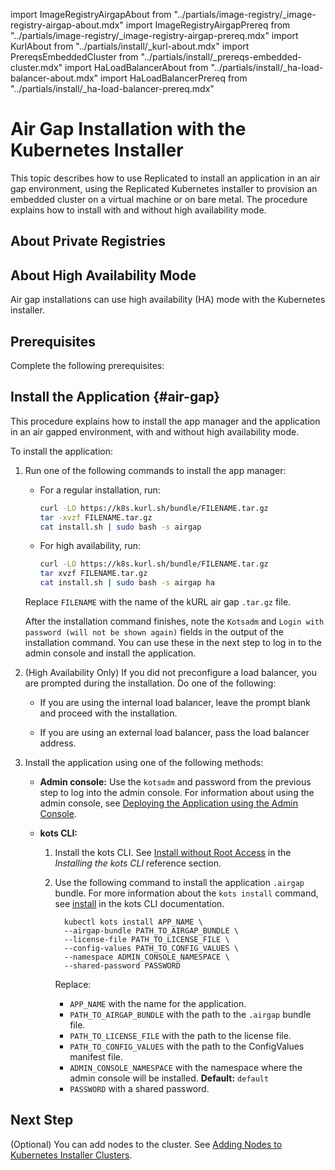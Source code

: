 import ImageRegistryAirgapAbout from "../partials/image-registry/_image-registry-airgap-about.mdx"
import ImageRegistryAirgapPrereq from "../partials/image-registry/_image-registry-airgap-prereq.mdx"
import KurlAbout from "../partials/install/_kurl-about.mdx"
import PrereqsEmbeddedCluster from "../partials/install/_prereqs-embedded-cluster.mdx"
import HaLoadBalancerAbout from "../partials/install/_ha-load-balancer-about.mdx"
import HaLoadBalancerPrereq from "../partials/install/_ha-load-balancer-prereq.mdx"

# Air Gap Installation with the Kubernetes Installer

This topic describes how to use Replicated to install an application in an air gap environment, using the Replicated Kubernetes installer to provision an embedded cluster on a virtual machine or on bare metal. The procedure explains how to install with and without high availability mode.

<KurlAbout/>

## About Private Registries

<ImageRegistryAirgapAbout/>

## About High Availability Mode

Air gap installations can use high availability (HA) mode with the Kubernetes installer.

<HaLoadBalancerAbout/>

## Prerequisites

Complete the following prerequisites:

<PrereqsEmbeddedCluster/>

<ImageRegistryAirgapPrereq/>

<HaLoadBalancerPrereq/>

## Install the Application {#air-gap}

This procedure explains how to install the app manager and the application in an air gapped environment, with and without high availability mode.

To install the application:

1. Run one of the following commands to install the app manager:

    - For a regular installation, run:

      ```bash
      curl -LO https://k8s.kurl.sh/bundle/FILENAME.tar.gz
      tar -xvzf FILENAME.tar.gz
      cat install.sh | sudo bash -s airgap
      ```

    - For high availability, run:

      ```bash
      curl -LO https://k8s.kurl.sh/bundle/FILENAME.tar.gz
      tar xvzf FILENAME.tar.gz
      cat install.sh | sudo bash -s airgap ha
      ```

    Replace `FILENAME` with the name of the kURL air gap `.tar.gz` file.

    After the installation command finishes, note the `Kotsadm` and `Login with password (will not be shown again)` fields in the output of the installation command. You can use these in the next step to log in to the admin console and install the application.

  1. (High Availability Only) If you did not preconfigure a load balancer, you are prompted during the installation. Do one of the following:

      - If you are using the internal load balancer, leave the prompt blank and proceed with the installation.

      - If you are using an external load balancer, pass the load balancer address.
  
  1. Install the application using one of the following methods:

      - **Admin console:** Use the `kotsadm` and password from the previous step to log into the admin console. For information about using the admin console, see [Deploying the Application using the Admin Console](installing-app-setup).

      - **kots CLI:**

        1. Install the kots CLI. See [Install without Root Access](/reference/kots-cli-getting-started#install-without-root-access) in the _Installing the kots CLI_ reference section.

        1. Use the following command to install the application `.airgap` bundle. For more information about the `kots install` command, see [install](/reference/kots-cli-install) in the kots CLI documentation.

            ```
              kubectl kots install APP_NAME \
              --airgap-bundle PATH_TO_AIRGAP_BUNDLE \
              --license-file PATH_TO_LICENSE_FILE \
              --config-values PATH_TO_CONFIG_VALUES \
              --namespace ADMIN_CONSOLE_NAMESPACE \
              --shared-password PASSWORD
            ```

            Replace:
            * `APP_NAME` with the name for the application.
            * `PATH_TO_AIRGAP_BUNDLE` with the path to the `.airgap` bundle file.
            * `PATH_TO_LICENSE_FILE` with the path to the license file.
            * `PATH_TO_CONFIG_VALUES` with the path to the ConfigValues manifest file.
            * `ADMIN_CONSOLE_NAMESPACE` with the namespace where the admin console will be installed. **Default:** `default`
            * `PASSWORD` with a shared password.

## Next Step

(Optional) You can add nodes to the cluster. See [Adding Nodes to Kubernetes Installer Clusters](cluster-management-add-nodes).